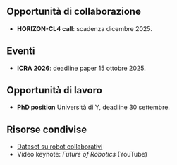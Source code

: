 <div class="post-section">

## Opportunità di collaborazione
- **HORIZON-CL4 call**: scadenza dicembre 2025.

</div>

<div class="post-section">

## Eventi
- **ICRA 2026**: deadline paper 15 ottobre 2025.

</div>

<div class="post-section">

## Opportunità di lavoro
- **PhD position** Università di Y, deadline 30 settembre.

</div>

<div class="post-section">

## Risorse condivise
- [Dataset su robot collaborativi](https://example.com)  
- Video keynote: *Future of Robotics* (YouTube)

</div>
